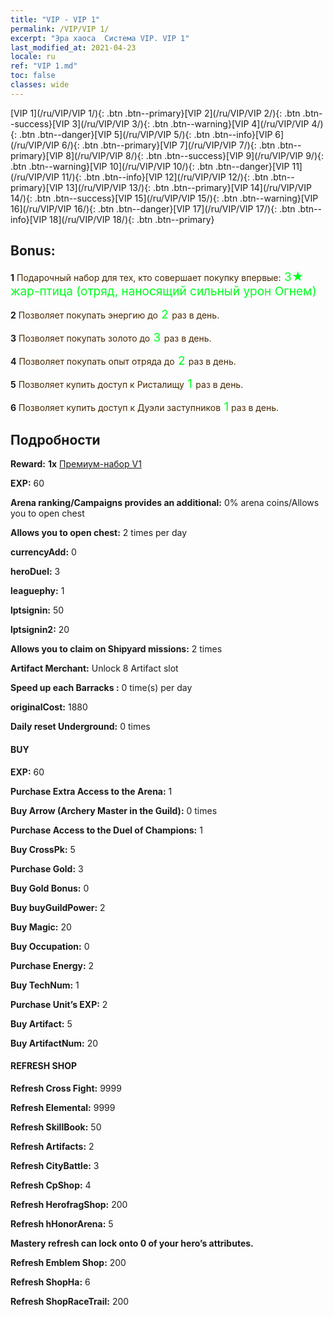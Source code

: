 ```yaml
---
title: "VIP - VIP 1"
permalink: /VIP/VIP 1/
excerpt: "Эра хаоса  Система VIP. VIP 1"
last_modified_at: 2021-04-23
locale: ru
ref: "VIP 1.md"
toc: false
classes: wide
---
```

 [VIP 1](/ru/VIP/VIP 1/){: .btn .btn--primary}[VIP 2](/ru/VIP/VIP 2/){: .btn .btn--success}[VIP 3](/ru/VIP/VIP 3/){: .btn .btn--warning}[VIP 4](/ru/VIP/VIP 4/){: .btn .btn--danger}[VIP 5](/ru/VIP/VIP 5/){: .btn .btn--info}[VIP 6](/ru/VIP/VIP 6/){: .btn .btn--primary}[VIP 7](/ru/VIP/VIP 7/){: .btn .btn--primary}[VIP 8](/ru/VIP/VIP 8/){: .btn .btn--success}[VIP 9](/ru/VIP/VIP 9/){: .btn .btn--warning}[VIP 10](/ru/VIP/VIP 10/){: .btn .btn--danger}[VIP 11](/ru/VIP/VIP 11/){: .btn .btn--info}[VIP 12](/ru/VIP/VIP 12/){: .btn .btn--primary}[VIP 13](/ru/VIP/VIP 13/){: .btn .btn--primary}[VIP 14](/ru/VIP/VIP 14/){: .btn .btn--success}[VIP 15](/ru/VIP/VIP 15/){: .btn .btn--warning}[VIP 16](/ru/VIP/VIP 16/){: .btn .btn--danger}[VIP 17](/ru/VIP/VIP 17/){: .btn .btn--info}[VIP 18](/ru/VIP/VIP 18/){: .btn .btn--primary}

## Bonus: 

 **1** <span style="color: black"><span style="color: #462800"> Подарочный набор для тех, кто совершает покупку впервые:</span><span style="color: black"><span style="color: #00FF1E;font-size:19px"> 3★ жар-птица (отряд, наносящий сильный урон Огнем)</span><span style="color: black">

 **2** <span style="color: black"><span style="color: #462800"> Позволяет покупать энергию до</span><span style="color: black"><span style="color: #00FF1E;font-size:19px"> 2 </span><span style="color: black"><span style="color: #462800">раз в день.</span><span style="color: black">

 **3** <span style="color: black"><span style="color: #462800"> Позволяет покупать золото до</span><span style="color: black"><span style="color: #00FF1E;font-size:19px"> 3 </span><span style="color: black"><span style="color: #462800">раз в день.</span><span style="color: black">

 **4** <span style="color: black"><span style="color: #462800"> Позволяет покупать опыт отряда до</span><span style="color: black"><span style="color: #00FF1E;font-size:19px"> 2 </span><span style="color: black"><span style="color: #462800">раз в день.</span><span style="color: black">

 **5** <span style="color: black"><span style="color: #462800"> Позволяет купить доступ к Ристалищу</span><span style="color: black"><span style="color: #00FF1E;font-size:19px"> 1 </span><span style="color: black"><span style="color: #462800">раз в день.</span><span style="color: black">

 **6** <span style="color: black"><span style="color: #462800"> Позволяет купить доступ к Дуэли заступников</span><span style="color: black"><span style="color: #00FF1E;font-size:19px"> 1</span><span style="color: black"><span style="color: #462800"> раз в день.</span><span style="color: black">

## Подробности

 **Reward:** **1x** [Премиум-набор V1](/ItemsRU/con_1297/)

 **EXP:** 60

 **Arena ranking/Campaigns provides an additional:** 0% arena coins/Allows you to open chest 

 **Allows you to open chest:** 2 times per day

 **currencyAdd:** 0 

 **heroDuel:** 3 

 **leaguephy:** 1 

 **lptsignin:** 50 

 **lptsignin2:** 20 

 **Allows you to claim on Shipyard missions:** 2 times 

 **Artifact Merchant:** Unlock 8 Artifact slot

 **Speed up each Barracks :** 0 time(s) per day 

 **originalCost:** 1880 

 **Daily reset Underground:** 0 times

#### BUY

 **EXP:** 60

 **Purchase Extra Access to the Arena:** 1 

 **Buy Arrow (Archery Master in the Guild):** 0 times

 **Purchase Access to the Duel of Champions:** 1 

 **Buy CrossPk:** 5 

 **Purchase Gold:** 3 

 **Buy Gold Bonus:** 0 

 **Buy buyGuildPower:** 2 

 **Buy Magic:** 20 

 **Buy Occupation:** 0 

 **Purchase Energy:** 2 

 **Buy TechNum:** 1 

 **Purchase Unit’s EXP:** 2 

 **Buy Artifact:** 5 

 **Buy ArtifactNum:** 20 

#### REFRESH SHOP

 **Refresh Cross Fight:** 9999 

 **Refresh Elemental:** 9999 

 **Refresh SkillBook:** 50 

 **Refresh Artifacts:** 2 

 **Refresh CityBattle:** 3 

 **Refresh CpShop:** 4 

 **Refresh HerofragShop:** 200 

 **Refresh hHonorArena:** 5 

 **Mastery refresh can lock onto 0  of your hero’s attributes.**

 **Refresh Emblem Shop:** 200 

 **Refresh ShopHa:** 6 

 **Refresh ShopRaceTrail:** 200 

